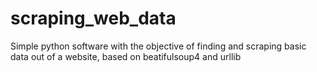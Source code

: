 # scraping_web_data
Simple python software with the objective of finding and scraping basic data out of a website, based on beatifulsoup4 and urllib
